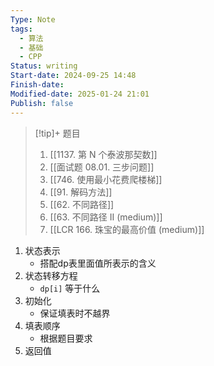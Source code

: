 ```yaml
---
Type: Note
tags: 
  - 算法
  - 基础
  - CPP
Status: writing
Start-date: 2024-09-25 14:48
Finish-date: 
Modified-date: 2025-01-24 21:01
Publish: false
---
```

> [!tip]+ 题目
> 1. [[1137. 第 N 个泰波那契数]]
> 2. [[面试题 08.01. 三步问题]]
> 3. [[746. 使用最小花费爬楼梯]]
> 4. [[91. 解码方法]]
> 5. [[62. 不同路径]]
> 6. [[63. 不同路径 II (medium)]]
> 7. [[LCR 166. 珠宝的最高价值 (medium)]]



1. 状态表示
	- 搭配dp表里面值所表示的含义
1. 状态转移方程
	- `dp[i]` 等于什么
2. 初始化
	- 保证填表时不越界
3. 填表顺序
	- 根据题目要求
4. 返回值

